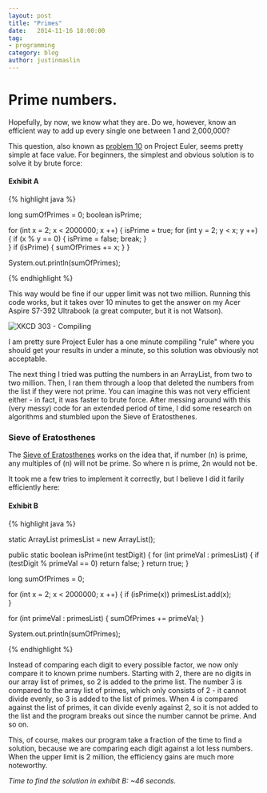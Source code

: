 ```yaml
---
layout: post
title: "Primes"
date:   2014-11-16 18:00:00
tag:
- programming
category: blog
author: justinmaslin
---
```


# Prime numbers.

Hopefully, by now, we know what they are. Do we, however, know an efficient way to add up every single one between 1 and 2,000,000?

This question, also known as [problem 10][problem-10] on Project Euler, seems pretty simple at face value. For beginners, the simplest and obvious solution is to solve it by brute force:

#### Exhibit A
{% highlight java %}

long sumOfPrimes = 0;
boolean isPrime;

for (int x = 2; x < 2000000; x ++) {
    isPrime = true;
    for (int y = 2; y < x; y ++) {
        if (x % y == 0) {
            isPrime = false;
            break;
        }	    
    }
    if (isPrime) {
        sumOfPrimes += x;
    }
}

System.out.println(sumOfPrimes);

{% endhighlight %}

This way would be fine if our upper limit was not two million. Running this code works, but it takes over 10 minutes to get the answer on my Acer Aspire S7-392 Ultrabook (a great computer, but it is not Watson).

![XKCD 303 - Compiling](http://imgs.xkcd.com/comics/compiling.png "Comic by XKCD")

I am pretty sure Project Euler has a one minute compiling "rule" where you should get your results in under a minute, so this solution was obviously not acceptable.

The next thing I tried was putting the numbers in an ArrayList, from two to two million. Then, I ran them through a loop that deleted the numbers from the list if they were not prime. You can imagine this was not very efficient either - in fact, it was faster to brute force. After messing around with this (very messy) code for an extended period of time, I did some research on algorithms and stumbled upon the Sieve of Eratosthenes.

### Sieve of Eratosthenes

The [Sieve of Eratosthenes][wiki-link] works on the idea that, if number (n) is prime, any multiples of (n) will not be prime. So where n is prime, 2n would not be.

It took me a few tries to implement it correctly, but I believe I did it farily efficiently here:

#### Exhibit B

{% highlight java %}

static ArrayList<Integer> primesList = new ArrayList<Integer>();

public static boolean isPrime(int testDigit) {
    for (int primeVal : primesList) {
        if (testDigit % primeVal == 0)
            return false;
    }
    return true;
}

long sumOfPrimes = 0;

for (int x = 2; x < 2000000; x ++) {
    if (isPrime(x))
        primesList.add(x);			
}

for (int primeVal : primesList) {
    sumOfPrimes += primeVal;
}

System.out.println(sumOfPrimes);

{% endhighlight %}

Instead of comparing each digit to every possible factor, we now only compare it to known prime numbers. Starting with 2, there are no digits in our array list of primes, so 2 is added to the prime list. The number 3 is compared to the array list of primes, which only consists of 2 - it cannot divide evenly, so 3 is added to the list of primes. When 4 is compared against the list of primes, it can divide evenly against 2, so it is not added to the list and the program breaks out since the number cannot be prime. And so on.

This, of course, makes our program take a fraction of the time to find a solution, because we are comparing each digit against a lot less numbers. When the upper limit is 2 million, the efficiency gains are much more noteworthy.

*Time to find the solution in exhibit B: ~46 seconds.*

[wiki-link]: http://en.wikipedia.org/wiki/Sieve_of_Eratosthenes "Sieve of Eratosthenes"
[problem-10]: https://projecteuler.net/problem=10
